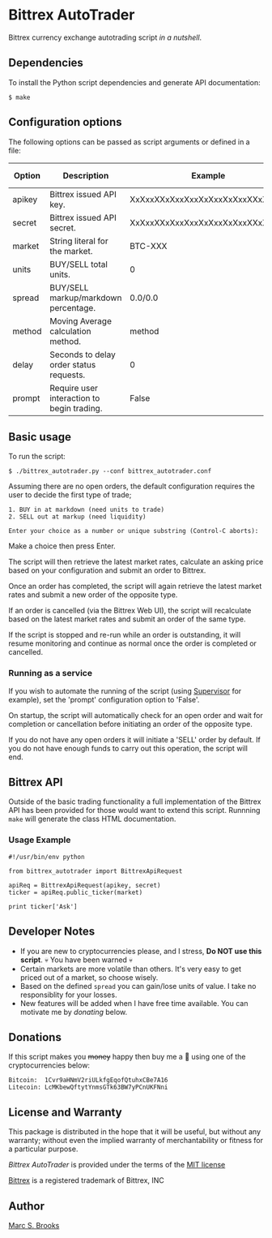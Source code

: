 # Bittrex AutoTrader

Bittrex currency exchange autotrading script _in a nutshell_.

## Dependencies

To install the Python script dependencies and generate API documentation:

    $ make

## Configuration options

The following options can be passed as script arguments or defined in a file:

| Option | Description                               | Example                          | Default value |
| -------| ------------------------------------------|----------------------------------|---------------|
| apikey | Bittrex issued API key.                   | XxXxxXXxXxxXxxXxXxxXxXxxXXxXxxXx |               |
| secret | Bittrex issued API secret.                | XxXxxXXxXxxXxxXxXxxXxXxxXXxXxxXx |               |
| market | String literal for the market.            | BTC-XXX                          | BTC-LTC       |
| units  | BUY/SELL total units.                     | 0                                | 1             |
| spread | BUY/SELL markup/markdown percentage.      | 0.0/0.0                          | 0.1/0.1       |
| method | Moving Average calculation method.        | method                           | arithmetic    |
| delay  | Seconds to delay order status requests.   | 0                                | 30            |
| prompt | Require user interaction to begin trading.| False                            | True          |

## Basic usage

To run the script:

    $ ./bittrex_autotrader.py --conf bittrex_autotrader.conf

Assuming there are no open orders, the default configuration requires the user to decide the first type of trade;

    1. BUY in at markdown (need units to trade)
    2. SELL out at markup (need liquidity)

    Enter your choice as a number or unique substring (Control-C aborts):

Make a choice then press Enter.

The script will then retrieve the latest market rates, calculate an asking price based on your configuration and submit an order to Bittrex.

Once an order has completed, the script will again retrieve the latest market rates and submit a new order of the opposite type.

If an order is cancelled (via the Bittrex Web UI), the script will recalculate based on the latest market rates and submit an order of the same type.

If the script is stopped and re-run while an order is outstanding, it will resume monitoring and continue as normal once the order is completed or cancelled.

### Running as a service

If you wish to automate the running of the script (using [Supervisor](http://supervisord.org/) for example), set the 'prompt' configuration option to 'False'.

On startup, the script will automatically check for an open order and wait for completion or cancellation before initiating an order of the opposite type.

If you do not have any open orders it will initiate a 'SELL' order by default. If you do not have enough funds to carry out this operation, the script will end.

## Bittrex API

Outside of the basic trading functionality a full implementation of the Bittrex API has been provided for those would want to extend this script.  Runnning `make` will generate the class HTML documentation.

### Usage Example

    #!/usr/bin/env python

    from bittrex_autotrader import BittrexApiRequest

    apiReq = BittrexApiRequest(apikey, secret)
    ticker = apiReq.public_ticker(market)

    print ticker['Ask']

## Developer Notes

* If you are new to cryptocurrencies please, and I stress, **Do NOT use this script**. :skull: You have been warned :skull:
* Certain markets are more volatile than others. It's very easy to get priced out of a market, so choose wisely.
* Based on the defined `spread` you can gain/lose units of value.  I take no responsiblity for your losses.
* New features will be added when I have free time available.  You can motivate me by _donating_ below.

## Donations

If this script makes you ~~money~~ happy then buy me a :beer: using one of the cryptocurrencies below:

    Bitcoin:  1Cvr9aHNmV2riULkfgEqofQtuhxCBe7A16
    Litecoin: LcMKbewQftytYnmsGTk63BW7yPCnUKFNni

## License and Warranty

This package is distributed in the hope that it will be useful, but without any warranty; without even the implied warranty of merchantability or fitness for a particular purpose.

_Bittrex AutoTrader_ is provided under the terms of the [MIT license](http://www.opensource.org/licenses/mit-license.php)

[Bittrex](https://bittrex.com) is a registered trademark of Bittrex, INC

## Author

[Marc S. Brooks](https://github.com/nuxy)
